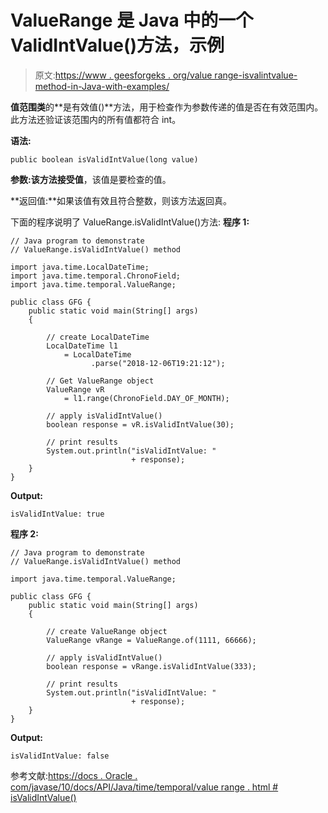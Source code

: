 # ValueRange 是 Java 中的一个 ValidIntValue()方法，示例

> 原文:[https://www . geesforgeks . org/value range-isvalintvalue-method-in-Java-with-examples/](https://www.geeksforgeeks.org/valuerange-isvalidintvalue-method-in-java-with-examples/)

**值范围类**的**是有效值()**方法，用于检查作为参数传递的值是否在有效范围内。此方法还验证该范围内的所有值都符合 int。

**语法:**

```
public boolean isValidIntValue(long value)

```

**参数:**该方法接受**值**，该值是要检查的值。

**返回值:**如果该值有效且符合整数，则该方法返回真。

下面的程序说明了 ValueRange.isValidIntValue()方法:
**程序 1:**

```
// Java program to demonstrate
// ValueRange.isValidIntValue() method

import java.time.LocalDateTime;
import java.time.temporal.ChronoField;
import java.time.temporal.ValueRange;

public class GFG {
    public static void main(String[] args)
    {

        // create LocalDateTime
        LocalDateTime l1
            = LocalDateTime
                  .parse("2018-12-06T19:21:12");

        // Get ValueRange object
        ValueRange vR
            = l1.range(ChronoField.DAY_OF_MONTH);

        // apply isValidIntValue()
        boolean response = vR.isValidIntValue(30);

        // print results
        System.out.println("isValidIntValue: "
                           + response);
    }
}
```

**Output:**

```
isValidIntValue: true

```

**程序 2:**

```
// Java program to demonstrate
// ValueRange.isValidIntValue() method

import java.time.temporal.ValueRange;

public class GFG {
    public static void main(String[] args)
    {

        // create ValueRange object
        ValueRange vRange = ValueRange.of(1111, 66666);

        // apply isValidIntValue()
        boolean response = vRange.isValidIntValue(333);

        // print results
        System.out.println("isValidIntValue: "
                           + response);
    }
}
```

**Output:**

```
isValidIntValue: false

```

参考文献:[https://docs . Oracle . com/javase/10/docs/API/Java/time/temporal/value range . html # isValidIntValue()](https://docs.oracle.com/javase/10/docs/api/java/time/temporal/ValueRange.html#isValidIntValue())